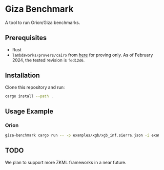 # Giza Benchmark

A tool to run Orion/Giza  benchmarks.

## Prerequisites

- Rust
- `lambdaworks/provers/cairo` from [here](https://github.com/lambdaclass/lambdaworks/tree/fed12d674418e4f09bc843b71bc90008a85b1aed) for proving only. As of February 2024, the tested revision is `fed12d6`.

## Installation

Clone this repository and run:
```bash
cargo install --path .
```

## Usage Example

### Orion
```bash
giza-benchmark cargo run -- -p examples/xgb/xgb_inf.sierra.json -i examples/xgb/input.txt -b examples/xgb
```

## TODO
We plan to support more ZKML frameworks in a near future.